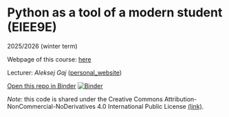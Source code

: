 # Python as a tool of a modern student (EIEE9E)
2025/2026 (winter term)

Webpage of this course: [here](https://aleksejgaj.cz/pef_python)

Lecturer: *Aleksej Gaj* ([personal_website](https://aleksejgaj.cz/))

[Open this repo in Binder](https://mybinder.org/v2/gh/aleksejalex/EIEE9E_2025_ZS/HEAD?urlpath=%2Fdoc%2Ftree%2FREADME.md)
[![Binder](https://mybinder.org/badge_logo.svg)](https://mybinder.org/v2/gh/aleksejalex/EIEE9E_2025_ZS/HEAD?urlpath=%2Fdoc%2Ftree)

*Note:* this code is shared under the Creative Commons Attribution-NonCommercial-NoDerivatives 4.0 International Public License [(link)](https://creativecommons.org/licenses/by-nc-nd/4.0/).

